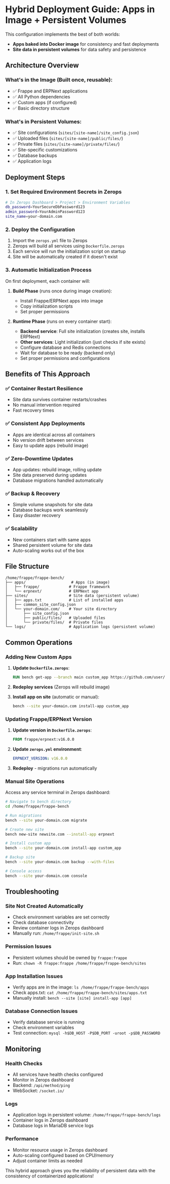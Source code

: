 # Hybrid Deployment Guide: Apps in Image + Persistent Volumes

This configuration implements the best of both worlds:
- **Apps baked into Docker image** for consistency and fast deployments
- **Site data in persistent volumes** for data safety and persistence

## Architecture Overview

### What's in the Image (Built once, reusable):
- ✅ Frappe and ERPNext applications
- ✅ All Python dependencies  
- ✅ Custom apps (if configured)
- ✅ Basic directory structure

### What's in Persistent Volumes:
- ✅ Site configurations (`sites/[site-name]/site_config.json`)
- ✅ Uploaded files (`sites/[site-name]/public/files/`)
- ✅ Private files (`sites/[site-name]/private/files/`)
- ✅ Site-specific customizations
- ✅ Database backups
- ✅ Application logs

## Deployment Steps

### 1. Set Required Environment Secrets in Zerops

```bash
# In Zerops Dashboard > Project > Environment Variables
db_password=YourSecureDbPassword123
admin_password=YourAdminPassword123
site_name=your-domain.com
```

### 2. Deploy the Configuration

1. Import the `zerops.yml` file to Zerops
2. Zerops will build all services using `Dockerfile.zerops`
3. Each service will run the initialization script on startup
4. Site will be automatically created if it doesn't exist

### 3. Automatic Initialization Process

On first deployment, each container will:

1. **Build Phase** (runs once during image creation):
   - Install Frappe/ERPNext apps into image
   - Copy initialization scripts
   - Set proper permissions

2. **Runtime Phase** (runs on every container start):
   - **Backend service**: Full site initialization (creates site, installs ERPNext)
   - **Other services**: Light initialization (just checks if site exists)
   - Configure database and Redis connections
   - Wait for database to be ready (backend only)
   - Set proper permissions and configurations

## Benefits of This Approach

### ✅ **Container Restart Resilience**
- Site data survives container restarts/crashes
- No manual intervention required
- Fast recovery times

### ✅ **Consistent App Deployments**
- Apps are identical across all containers
- No version drift between services
- Easy to update apps (rebuild image)

### ✅ **Zero-Downtime Updates**
- App updates: rebuild image, rolling update
- Site data preserved during updates
- Database migrations handled automatically

### ✅ **Backup & Recovery**
- Simple volume snapshots for site data
- Database backups work seamlessly
- Easy disaster recovery

### ✅ **Scalability**
- New containers start with same apps
- Shared persistent volume for site data
- Auto-scaling works out of the box

## File Structure

```
/home/frappe/frappe-bench/
├── apps/                    # Apps (in image)
│   ├── frappe/             # Frappe framework
│   └── erpnext/            # ERPNext app
├── sites/                  # Site data (persistent volume)
│   ├── apps.txt            # List of installed apps
│   ├── common_site_config.json
│   └── your-domain.com/    # Your site directory
│       ├── site_config.json
│       ├── public/files/   # Uploaded files
│       └── private/files/  # Private files
└── logs/                   # Application logs (persistent volume)
```

## Common Operations

### Adding New Custom Apps

1. **Update `Dockerfile.zerops`**:
   ```dockerfile
   RUN bench get-app --branch main custom_app https://github.com/user/custom_app.git
   ```

2. **Redeploy services** (Zerops will rebuild image)

3. **Install app on site** (automatic or manual):
   ```bash
   bench --site your-domain.com install-app custom_app
   ```

### Updating Frappe/ERPNext Version

1. **Update version in `Dockerfile.zerops`**:
   ```dockerfile
   FROM frappe/erpnext:v16.0.0
   ```

2. **Update `zerops.yml` environment**:
   ```yaml
   ERPNEXT_VERSION: v16.0.0
   ```

3. **Redeploy** - migrations run automatically

### Manual Site Operations

Access any service terminal in Zerops dashboard:

```bash
# Navigate to bench directory
cd /home/frappe/frappe-bench

# Run migrations
bench --site your-domain.com migrate

# Create new site
bench new-site newsite.com --install-app erpnext

# Install custom app
bench --site your-domain.com install-app custom_app

# Backup site
bench --site your-domain.com backup --with-files

# Console access
bench --site your-domain.com console
```

## Troubleshooting

### Site Not Created Automatically
- Check environment variables are set correctly
- Check database connectivity
- Review container logs in Zerops dashboard
- Manually run: `/home/frappe/init-site.sh`

### Permission Issues
- Persistent volumes should be owned by `frappe:frappe`
- Run: `chown -R frappe:frappe /home/frappe/frappe-bench/sites`

### App Installation Issues
- Verify apps are in the image: `ls /home/frappe/frappe-bench/apps`
- Check apps.txt: `cat /home/frappe/frappe-bench/sites/apps.txt`
- Manually install: `bench --site [site] install-app [app]`

### Database Connection Issues
- Verify database service is running
- Check environment variables
- Test connection: `mysql -h$DB_HOST -P$DB_PORT -uroot -p$DB_PASSWORD`

## Monitoring

### Health Checks
- All services have health checks configured
- Monitor in Zerops dashboard
- Backend: `/api/method/ping`
- WebSocket: `/socket.io/`

### Logs
- Application logs in persistent volume: `/home/frappe/frappe-bench/logs`
- Container logs in Zerops dashboard
- Database logs in MariaDB service logs

### Performance
- Monitor resource usage in Zerops dashboard
- Auto-scaling configured based on CPU/memory
- Adjust container limits as needed

This hybrid approach gives you the reliability of persistent data with the consistency of containerized applications!
